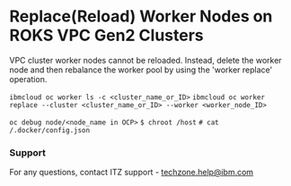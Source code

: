 # Replace(Reload) Worker Nodes on ROKS  VPC Gen2 Clusters

VPC cluster worker nodes cannot be reloaded.
Instead, delete the worker node and then rebalance the worker pool by using the 'worker replace' operation.

`ibmcloud oc worker ls -c <cluster_name_or_ID>`
`ibmcloud oc worker replace --cluster <cluster_name_or_ID> --worker <worker_node_ID>`

`oc debug node/<node_name in OCP>`
`$ chroot /host`
`# cat /.docker/config.json`

### Support

For any questions, contact ITZ support - techzone.help@ibm.com
